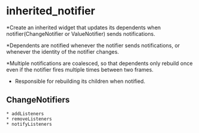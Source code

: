 # inherited_notifier

*Create an inherited widget that updates its dependents when notifier(ChangeNotifier or ValueNotifier) sends notifications.

*Dependents are notified whenever the notifier sends notifications, or whenever the identity of the notifier changes.

*Multiple notifications are coalesced, so that dependents only rebuild once even if the notifier fires multiple times between two frames.

* Responsible for rebuilding its children when notified.

## ChangeNotifiers
    * addListeners
    * removeListeners
    * notifyListeners
